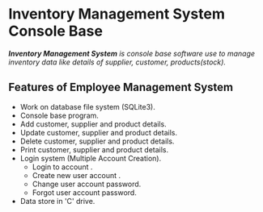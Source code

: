 # Inventory Management System Console Base

_**Inventory Management System** is console base software use to manage inventory data like details of supplier, customer, products(stock)._

## Features of Employee Management System

- Work on database file system (SQLite3).
- Console base program.
- Add customer, supplier and product details.
- Update customer, supplier and product details.
- Delete customer, supplier and product details.
- Print customer, supplier and product details.
- Login system (Multiple Account Creation).
    - Login to account .
    - Create new user account .
    - Change user account password.
    - Forgot user account password.
- Data store in 'C' drive.
